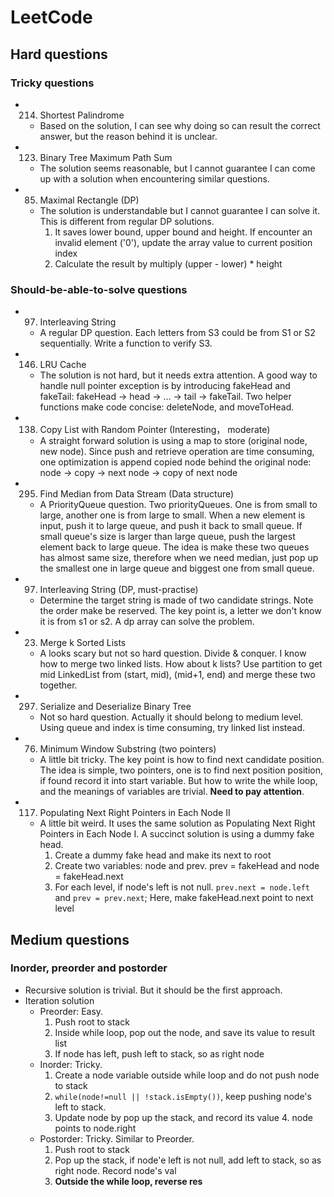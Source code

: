 # LeetCode
## Hard questions
### Tricky questions
 - 214. Shortest Palindrome 
      - Based on the solution, I can see why doing so can result the correct answer, but the reason behind it is unclear. 
 - 123. Binary Tree Maximum Path Sum
      - The solution seems reasonable, but I cannot guarantee I can come up with a solution when encountering similar questions. 
 - 85. Maximal Rectangle (DP)
      - The solution is understandable but I cannot guarantee I can solve it. This is different from regular DP solutions.
        1. It saves lower bound, upper bound and height. If encounter an invalid element ('0'), update the array value to current position index
        2. Calculate the result by multiply (upper - lower) * height

### Should-be-able-to-solve questions
 - 97. Interleaving String
      -  A regular DP question. Each letters from S3 could be from S1 or S2 sequentially. Write a function to verify S3. 
 - 146. LRU Cache
      - The solution is not hard, but it needs extra attention. A good way to handle null pointer exception is by introducing fakeHead and fakeTail: fakeHead -> head -> ... -> tail -> fakeTail. Two helper functions make code concise: deleteNode, and moveToHead.
 - 138. Copy List with Random Pointer (Interesting， moderate) 
      - A straight forward solution is using a map to store (original node, new node). Since push and retrieve operation are time consuming, one optimization is append copied node behind the original node: node -> copy -> next node -> copy of next node
 - 295. Find Median from Data Stream (Data structure)
      - A PriorityQueue question. Two priorityQueues. One is from small to large, another one is from large to small. When a new element is input, push it to large queue, and push it back to small queue. If small queue's size is larger than large queue, push the largest element back to large queue. The idea is make these two queues has almost same size, therefore when we need median, just pop up the smallest one in large queue and biggest one from small queue. 
 - 97.  Interleaving String (DP, must-practise) 
      - Determine the target string is made of two candidate strings. Note the order make be reserved. The key point is, a letter we don't know it is from s1 or s2. A dp array can solve the problem. 
 - 23.  Merge k Sorted Lists
      - A looks scary but not so hard question. Divide & conquer. I know how to merge two linked lists. How about k lists? Use partition to get mid LinkedList from (start, mid), (mid+1, end) and merge these two together. 
 - 297. Serialize and Deserialize Binary Tree
      - Not so hard question. Actually it should belong to medium level. Using queue and index is time consuming, try linked list instead. 
 - 76.	Minimum Window Substring (two pointers)
      - A little bit tricky. The key point is how to find next candidate position. The idea is simple, two pointers, one is to find next position position, if found record it into start variable. But how to write the while loop, and the meanings of variables are trivial. **Need to pay attention**. 
 - 117. Populating Next Right Pointers in Each Node II
      - A little bit weird. It uses the same solution as Populating Next Right Pointers in Each Node I. A succinct solution is using a dummy fake head.
        1. Create a dummy fake head and make its next to root
        2. Create two variables: node and prev. prev = fakeHead and node = fakeHead.next 
        3. For each level, if node's left is not null. `prev.next = node.left` and `prev = prev.next`; Here, make fakeHead.next point to next level
      
   
  
## Medium questions
### Inorder, preorder and postorder
 - Recursive solution is trivial. But it should be the first approach. 
 - Iteration solution
      - Preorder: Easy. 
        1. Push root to stack 
        2. Inside while loop, pop out the node, and save its value to result list 
        3. If node has left, push left to stack, so as right node  
      - Inorder: Tricky. 
        1. Create a node variable outside while loop and do not push node to stack 
        2. `while(node!=null || !stack.isEmpty())`, keep pushing node's left to stack. 
        3. Update node by pop up the stack, and record its value 4. node points to node.right
      - Postorder: Tricky. Similar to Preorder. 
        1. Push root to stack 
        2. Pop up the stack, if node'e left is not null, add left to stack, so as right node. Record node's val 
        3. **Outside the while loop, reverse res**
    